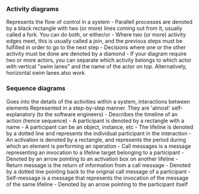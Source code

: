 ### Activity diagrams

Represents the flow of control in a system
    - Parallell processes are denoted by a black rectangle with two (or more) lines coming out from it, usually called a fork. You can do both, or either/or
    - Where two (or more) activity edges meet, this is usually called a join, and the previous steps must be fulfilled in order to go to the next step
    - Decisions where one or the other activity must be done are denoted by a diamond
    - If your diagram require two or more actors, you can separate which activity belongs to which actor with vertical "swim lanes" and the name of the actor on top. Alternatively, horizontal swim lanes also work

### Sequence diagrams

Goes into the details of the activities within a system, interactions between elements
Represented in a step-by-step manner. They are 'almost' self-explanatory (to the software engineers)
    - Describes the timeline of an action (hence sequence)
    - A participant is denoted by a rectangle with a name
        - A participant can be an object, instance, etc
    - The lifeline is denoted by a dotted line and represents the individual participant in the interaction
    - An activation is denoted by a rectangle, and represents the period during which an element is performing an operation
    - Call messages is a message representing an invocation to a lifeline target belonging to a participant
        - Denoted by an arrow pointing to an activation box on another lifeline
    - Return message is the return of information from a call message
        - Denoted by a dotted line pointing back to the original call message of a participant
    - Self-message is a message that represents the invocation of the message of the same lifeline
        - Denoted by an arrow pointing to the participant itself
